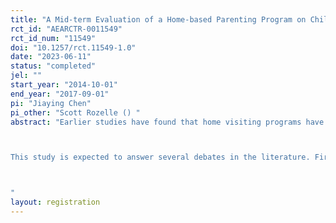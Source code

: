 ```yaml
---
title: "A Mid-term Evaluation of a Home-based Parenting Program on Children's and Parents' Outcomes in Rural China"
rct_id: "AEARCTR-0011549"
rct_id_num: "11549"
doi: "10.1257/rct.11549-1.0"
date: "2023-06-11"
status: "completed"
jel: ""
start_year: "2014-10-01"
end_year: "2017-09-01"
pi: "Jiaying Chen"
pi_other: "Scott Rozelle () "
abstract: "Earlier studies have found that home visiting programs have significant effects on children's development in the short run and long run, but the effects especially on cognitive skills may fade out in the medium run. This study evaluates the mid-term effects of a home-based parenting program, with a special focus on children's multi-dimensional outcomes and parenting practices. This study is based on an earlier RCT that was randomized across 131 villages in rural China comparing 66 treatment villages, where weekly visits were made to households with children between 18 and 30 months of age to deliver a structured stage-based curriculum designed to teach parenting skills, with 65 villages in the control group. This follow-up study was done when sampled children were 3-5 years old, which is a critical period to develop time preference according to developmental psychologists. We adopt a real incentivized Marshmallow Test paradigm to elicit children's time preference. We also have a parenting style questionnaire as developmental psychologists suggest parenting style is the main determinant of children's time preference. 

This study is expected to answer several debates in the literature. First, a comprehensive evaluation of children's cognitive skills, non-cognitive skills, and economic preferences can help to answer why the intervention effects on cognitive skills fade out in the medium run but the treated children finally achieve higher in adulthood. Induced changes in non-cognitive skills and economic preferences may act as mediators. Second, it contributes to a broader literature on the origins of inequality by focusing on the formation of time preference in early childhood. Third, as the earlier RCT is designed to improve parenting skills, we could establish some links between parenting practices and children's outcomes. 

"
layout: registration
---
```


